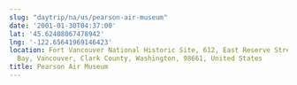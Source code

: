 ```yaml
---
slug: "daytrip/na/us/pearson-air-museum"
date: '2001-01-30T04:37:00'
lat: '45.62408067478942'
lng: '-122.65641969146423'
location: Fort Vancouver National Historic Site, 612, East Reserve Street, Hudson's
  Bay, Vancouver, Clark County, Washington, 98661, United States
title: Pearson Air Museum
---
```



